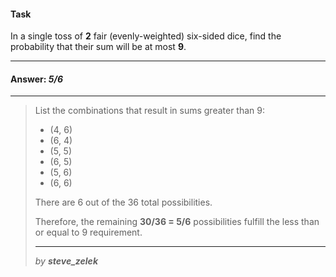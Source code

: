 #### Task

In a single toss of **2** fair (evenly-weighted) six-sided dice, find the probability that their sum will be at most **9**.

___

#### Answer: _5/6_

___

> List the combinations that result in sums greater than 9:
>
> * (4, 6)
> * (6, 4)
> * (5, 5)
> * (6, 5)
> * (5, 6)
> * (6, 6)
>
> There are 6 out of the 36 total possibilities.
>
> Therefore, the remaining **30/36 = 5/6** possibilities fulfill the less than or equal to 9 requirement.
>
> ---
>
> _by **steve_zelek**_

